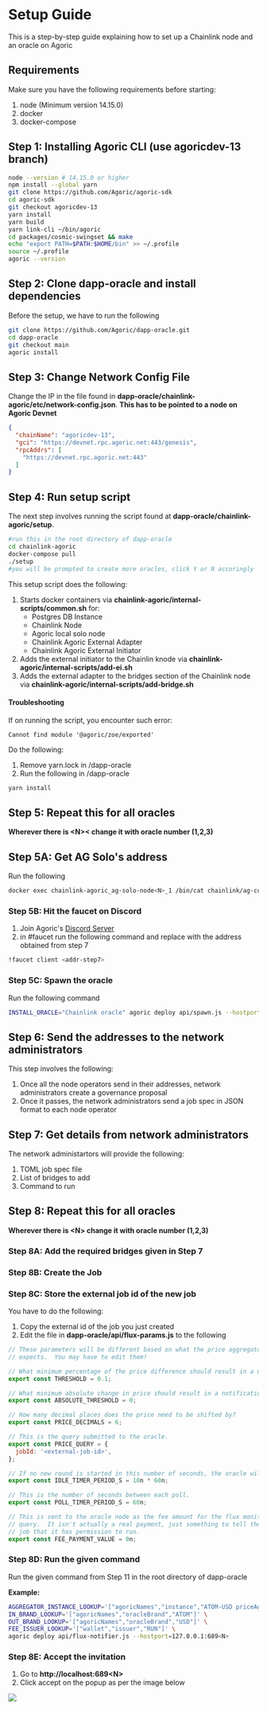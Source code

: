 # Setup Guide

This is a step-by-step guide explaining how to set up a Chainlink node and an oracle on Agoric

## Requirements

Make sure you have the following requirements before starting:
1. node (Minimum version 14.15.0)
2. docker
3. docker-compose

## Step 1: Installing Agoric CLI (use agoricdev-13 branch)

``` bash
node --version # 14.15.0 or higher
npm install --global yarn
git clone https://github.com/Agoric/agoric-sdk
cd agoric-sdk
git checkout agoricdev-13
yarn install
yarn build
yarn link-cli ~/bin/agoric
cd packages/cosmic-swingset && make
echo "export PATH=$PATH:$HOME/bin" >> ~/.profile
source ~/.profile
agoric --version
```

## Step 2: Clone dapp-oracle and install dependencies

Before the setup, we have to run the following

```bash
git clone https://github.com/Agoric/dapp-oracle.git
cd dapp-oracle
git checkout main
agoric install
```

## Step 3: Change Network Config File

Change the IP in the file found in <b>dapp-oracle/chainlink-agoric/etc/network-config.json</b>.
<b>This has to be pointed to a node on Agoric Devnet</b>

```json
{
  "chainName": "agoricdev-13",
  "gci": "https://devnet.rpc.agoric.net:443/genesis",
  "rpcAddrs": [
    "https://devnet.rpc.agoric.net:443"
  ]
}
```

## Step 4: Run setup script

The next step involves running the script found at <b>dapp-oracle/chainlink-agoric/setup</b>.

```bash
#run this in the root directory of dapp-oracle
cd chainlink-agoric
docker-compose pull
./setup
#you will be prompted to create more oracles, click Y or N accoringly
```

This setup script does the following:
1. Starts docker containers via <b>chainlink-agoric/internal-scripts/common.sh</b> for:
    - Postgres DB Instance
    - Chainlink Node
    - Agoric local solo node
    - Chainlink Agoric External Adapter
    - Chainlink Agoric External Initiator
2. Adds the external initiator to the Chainlin knode via <b>chainlink-agoric/internal-scripts/add-ei.sh</b>
3. Adds the external adapter to the bridges section of the Chainlink node via <b>chainlink-agoric/internal-scripts/add-bridge.sh</b>

#### Troubleshooting 

If on running the script, you encounter such error:
```
Cannot find module '@agoric/zoe/exported'
```

Do the following:
1. Remove yarn.lock in /dapp-oracle
2. Run the following in /dapp-oracle
```bash
yarn install
```

## Step 5: Repeat this for all oracles

<b>Wherever there is \<N>< change it with oracle number (1,2,3) </b>

## Step 5A: Get AG Solo's address

Run the following

```bash
docker exec chainlink-agoric_ag-solo-node<N>_1 /bin/cat chainlink/ag-cosmos-helper-address
```

### Step 5B: Hit the faucet on Discord

1. Join Agoric's <a href="https://discord.com/invite/qDW8DRes4s">Discord Server</a>
2. in #faucet run the following command and replace <addr-step7> with the address obtained from step 7
  
```bash
!faucet client <addr-step7>
```
  
### Step 5C: Spawn the oracle
  
Run the following command
  
```bash
INSTALL_ORACLE="Chainlink oracle" agoric deploy api/spawn.js --hostport=127.0.0.1:689<N>
```

## Step 6: Send the addresses to the network administrators

This step involves the following:
1) Once all the node operators send in their addresses, network administrators create a governance proposal
2) Once it passes, the network administrators send a job spec in JSON format to each node operator

## Step 7: Get details from network administrators

The network administartors will provide the following:

1. TOML job spec file
2. List of bridges to add
3. Command to run
  
## Step 8: Repeat this for all oracles
  
<b>Wherever there is \<N> change it with oracle number (1,2,3) </b>
  
### Step 8A: Add the required bridges given in Step 7

### Step 8B: Create the Job

### Step 8C: Store the external job id of the new job
  
You have to do the following:
1. Copy the external id of the job you just created
  2. Edit the file in <b>dapp-oracle/api/flux-params.js</b> to the following
  
```js
// These parameters will be different based on what the price aggregator
// expects.  You may have to edit them!

// What minimum percentage of the price difference should result in a notification?
export const THRESHOLD = 0.1;

// What minimum absolute change in price should result in a notification?
export const ABSOLUTE_THRESHOLD = 0;

// How many decimal places does the price need to be shifted by?
export const PRICE_DECIMALS = 6;

// This is the query submitted to the oracle.
export const PRICE_QUERY = {
  jobId: '<external-job-id>',
};

// If no new round is started in this number of seconds, the oracle will initiate a new round.
export const IDLE_TIMER_PERIOD_S = 10n * 60n;

// This is the number of seconds between each poll.
export const POLL_TIMER_PERIOD_S = 60n;

// This is sent to the oracle node as the fee amount for the flux monitor
// query.  It isn't actually a real payment, just something to tell the oracle
// job that it has permission to run.
export const FEE_PAYMENT_VALUE = 0n;
```

### Step 8D: Run the given command

Run the given command from Step 11 in the root directory of dapp-oracle

<b>Example: </b>

```bash
AGGREGATOR_INSTANCE_LOOKUP='["agoricNames","instance","ATOM-USD priceAggregator"]' \
IN_BRAND_LOOKUP='["agoricNames","oracleBrand","ATOM"]' \
OUT_BRAND_LOOKUP='["agoricNames","oracleBrand","USD"]' \
FEE_ISSUER_LOOKUP='["wallet","issuer","RUN"]' \
agoric deploy api/flux-notifier.js --hostport=127.0.0.1:689<N>
```
  
### Step 8E: Accept the invitation

  1. Go to <b>http://localhost:689\<N></b>
  2. Click accept on the popup as per the image below
  
  <img src="images/agpopup.png"></b>
